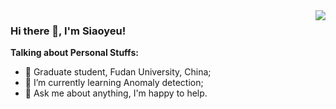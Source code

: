 <img align='right' src="https://github-readme-stats.vercel.app/api?username=vvvu&hide_border=true&show_icons=true&theme=buefy">

### Hi there 👋, I'm Siaoyeu!

<!--
**vvvu/vvvu** is a ✨ _special_ ✨ repository because its `README.md` (this file) appears on your GitHub profile.

Here are some ideas to get you started:

- 🔭 I’m currently working on ...
- 🌱 I’m currently learning ...
- 👯 I’m looking to collaborate on ...
- 🤔 I’m looking for help with ...
- 💬 Ask me about ...
- 📫 How to reach me: ...
- 😄 Pronouns: ...
- ⚡ Fun fact: ...
-->

**Talking about Personal Stuffs:**

- 🔭 Graduate student, Fudan University, China;
- 🌱 I’m currently learning Anomaly detection;
- 💬 Ask me about anything, I'm happy to help.

